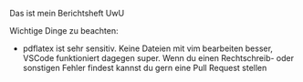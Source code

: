 Das ist mein Berichtsheft UwU

Wichtige Dinge zu beachten:
- pdflatex ist sehr sensitiv. Keine Dateien mit vim bearbeiten besser,
    VSCode funktioniert dagegen super.
Wenn du einen Rechtschreib- oder sonstigen Fehler findest kannst du gern eine Pull Request stellen
